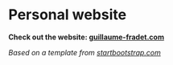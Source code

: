 # Personal website

**Check out the website: [guillaume-fradet.com](https://www.guillaume-fradet.com/)**

*Based on a template from [startbootstrap.com](https://startbootstrap.com/)*
